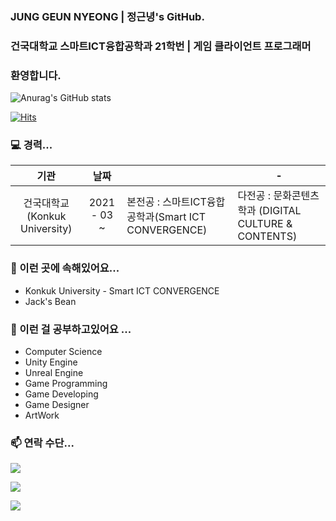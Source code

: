 ### JUNG GEUN NYEONG | 정근녕's GitHub. 
### 건국대학교 스마트ICT융합공학과 21학번 | 게임 클라이언트 프로그래머
### 환영합니다.

![Anurag's GitHub stats](https://github-readme-stats.vercel.app/api?username=Kkackit02&show_icons=true&theme=vue)

[![Hits](https://hits.seeyoufarm.com/api/count/incr/badge.svg?url=https%3A%2F%2Fgithub.com%2FKkackit02&count_bg=%2379C83D&title_bg=%23555555&icon=unity.svg&icon_color=%23E7E7E7&title=hits&edge_flat=false)](https://hits.seeyoufarm.com)



### 💻 경력...

| 기관 	| 날짜 	|  | - |
|:-:	|:-:	|-	|-	|
|건국대학교(Konkuk University) 	| 2021 - 03 ~ 	| 본전공 : 스마트ICT융합공학과(Smart ICT CONVERGENCE)| 다전공 : 문화콘텐츠학과 (DIGITAL CULTURE & CONTENTS)	|


### 🔭 이런 곳에 속해있어요...
- Konkuk University - Smart ICT CONVERGENCE
- Jack's Bean

### 🌱 이런 걸 공부하고있어요 ...
- Computer Science
- Unity Engine
- Unreal Engine
- Game Programming
- Game Developing
- Game Designer
- ArtWork

### 📫 연락 수단...
<a href="mailto:rmssud03@naver.com" target="_blank"><img src="https://img.shields.io/badge/NAVER-03C75A?style=flat-square&logo=NAVER&logoColor=white"/></a>

<a href="mailto:jgn5493@gmail.com" target="_blank"><img src="https://img.shields.io/badge/Gmail-EA4335?style=flat-square&logo=Gmail&logoColor=white"/></a>

<a href="mailto:kkackit@konkuk.ac.kr" target="_blank"><img src="https://img.shields.io/badge/SchoolMail-428813?style=flat-square&logo=Minutemailer&logoColor=white"/></a>


<!--
**Kkackit02/Kkackit02** is a ✨ _special_ ✨ repository because its `README.md` (this file) appears on your GitHub profile.

Here are some ideas to get you started:

- 🔭 I’m currently working on ...
- 🌱 I’m currently learning ...
- 👯 I’m looking to collaborate on ...
- 🤔 I’m looking for help with ...
- 💬 Ask me about ...
- 📫 How to reach me: ...
- 😄 Pronouns: ...
- ⚡ Fun fact: ...
-->
